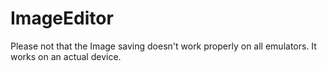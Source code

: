 # ImageEditor

Please not that the Image saving doesn't work properly on all emulators. It works on an actual device. 
